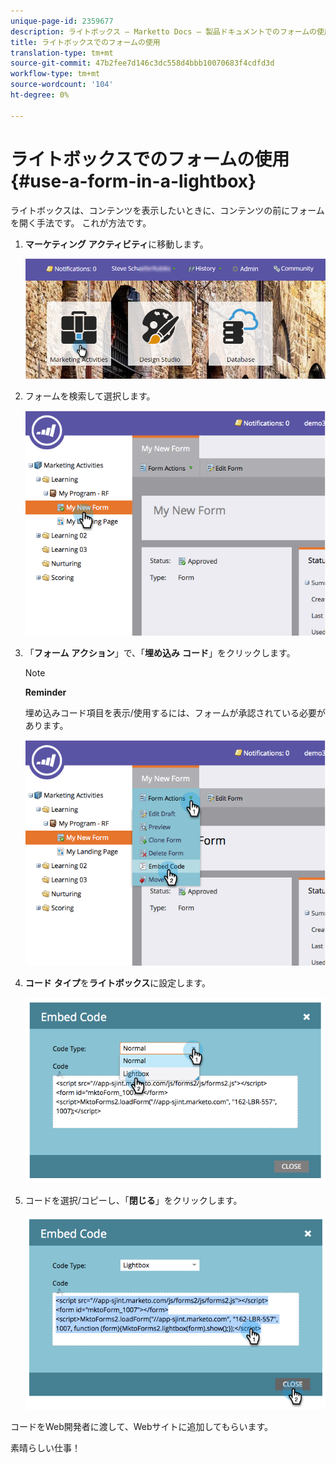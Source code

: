 ```yaml
---
unique-page-id: 2359677
description: ライトボックス — Marketto Docs — 製品ドキュメントでのフォームの使用
title: ライトボックスでのフォームの使用
translation-type: tm+mt
source-git-commit: 47b2fee7d146c3dc558d4bbb10070683f4cdfd3d
workflow-type: tm+mt
source-wordcount: '104'
ht-degree: 0%

---
```



# ライトボックスでのフォームの使用{#use-a-form-in-a-lightbox}

ライトボックスは、コンテンツを表示したいときに、コンテンツの前にフォームを開く手法です。 これが方法です。

1. **マーケティング** **アクティビティ**&#x200B;に移動します。

   ![](assets/login-marketing-activities-8.png)

1. フォームを検索して選択します。

   ![](assets/image2014-9-15-14-3a32-3a15.png)

1. 「**フォーム** **アクション**」で、「**埋め込み** **コード**」をクリックします。

   >[!NOTE]
   >
   >**Reminder**
   >
   >
   >埋め込みコード項目を表示/使用するには、フォームが承認されている必要があります。

   ![](assets/image2014-9-15-14-3a32-3a24.png)

1. **コード** **タイプ**&#x200B;を&#x200B;**ライトボックス**&#x200B;に設定します。

   ![](assets/image2014-9-15-14-3a32-3a31.png)

1. コードを選択/コピーし、「**閉じる**」をクリックします。

   ![](assets/image2014-9-15-14-3a32-3a39.png)

コードをWeb開発者に渡して、Webサイトに追加してもらいます。

素晴らしい仕事！
